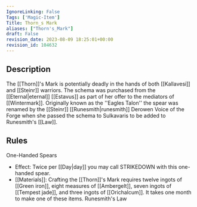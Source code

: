 ```yaml
---
IgnoreLinking: False
Tags: ['Magic-Item']
Title: Thorn_s Mark
aliases: ["Thorn's_Mark"]
draft: False
revision_date: 2023-08-09 18:25:01+00:00
revision_id: 104632
---
```


## Description
The [[Thorn]]'s Mark is potentially deadly in the hands of both [[Kallavesi]] and [[Steinr]] warriors. The schema was purchased from the [[Eternal|eternal]] [[Estavus]] as part of her offer to the mediators of [[Wintermark]]. Originally known as the ''Eagles Talon'' the spear was renamed by the [[Steinr]] [[Runesmith|runesmith]] Derowen Voice of the Forge when she passed the schema to Sulkavaris to be added to Runesmith's [[Law]].
## Rules
One-Handed Spears
* Effect: Twice per [[Day|day]] you may call STRIKEDOWN with this one-handed spear.
* [[Materials]]: Crafting the [[Thorn]]'s Mark requires twelve ingots of [[Green iron]], eight measures of [[Ambergelt]], seven ingots of [[Tempest jade]],  and three ingots of [[Orichalcum]]. It takes one month to make one of these items.
Runesmith's Law